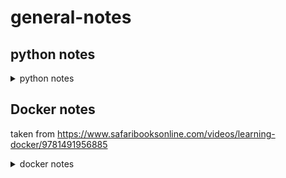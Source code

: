 # general-notes

## python notes
<details><summary>python notes</summary>
<p>
  
### general functions

### pandas
#### init
` import pandas as pd`
#### notes
- [`pandas.melt`](https://pandas.pydata.org/pandas-docs/stable/generated/pandas.melt.html) - function to unpivot a dataframe into a format where one or more columns are identifier variables (id_vars), while all other columns, considered measured variables.
- [`.nunique()`](http://pandas.pydata.org/pandas-docs/stable/generated/pandas.core.groupby.SeriesGroupBy.nunique.html) - returns count of unique values from a column, e.g. `df1['Region'].nunique()`

### numpy
#### init
`import numpy as np`
#### notes
- np.zeros((y,x)) - function to generate matrix of zeros(vertical, horizontal)
- np.random.rand(2,5) - random 2x5 matrix with all numbers between 0 and 1

### mpl
#### init
```
import matplotlib as mpl
import matplotlib.pyplot as plt
```
#### notes
- </p>
</details>

## Docker notes
taken from https://www.safaribooksonline.com/videos/learning-docker/9781491956885
<details><summary>docker notes</summary>
<p>
  
## Containerization/OS level virtualization
- Linux containers are considered operating system level virtualization, which provides isolated view of processes, user space, and file system for the user or owner. Containers share the kernel of the Linux host they are running on. OS Virtualization is not new despite the rise in interest via docker, and have existed in similar forms in FreeBSD Jails, Solaris Zones, and LXC.
- Differences/similarities between containers and VMs?
    - Both require host OS. VMs can run on a variety of OS
    - VMs require a hypervisor - a piece of software that can create, run, destroy, and monitor VMs. Type 1 run directly on host machine hardware, ESX and Xen are popular versions. Type 2 hypervisor runs as software on top of the host OS - VMWare and VirtualBox are commonly user. VMs can run any guest OS they choose, regardless of the host OS. VMs require full OS install, which means they incur the same startup and shutdown times as on bare metal (perhaps longer). Can run many processes, and have variety of network and file system configurations.
    - Containers do not require hypervisor, but a container engine. This could be FreeBSD jails, Solaris Zones, Rocket, or Docker. They also have significatly smaller overheads - because they share the kernel with the host OS, they can start and stop extremely fast. A container typically contains a single processes and its dependencies. Startup time is determined by the amount of time the process takes to start, making them very efficient for clustered cloud like environments. As they share the host OS kernel, they must use the same OS. Docker containers must run linux distros.
- docker is a tool built as an abstraction on top of linux containers, and allows for easy, programmatic creation and distribution of container images, as well as creating and deploying containers. Provides CLI and HTTP interfaces to make it easy to manage and automate, and creates a homogenous system for running apps. Containers ship with the dependencies baked in, so the deployment is the same regardless of where you deploy.

## Architecture
- We know docker is an abstraction built on top of lower level container technologies, which provides a simple cli and http interface to create and publish container images, and to run these themselves. It provides a way to package an application and all system dependncies into a standardized unit (Docker image). 
- It is a tool, but also encompasses an ecosystem of other tools and services, e.g. DockerHub (central public repo of docker images).
- Widley used deployment mechanisim for applications because of the guarantee the container will always run the same regardless of the environment, giving devs parity across dev, test, and prod.

## Setup
- I started by accidentally installing Docker CE in an Ubuntu 16.04 VM following the instructions in the docker docs. I then realised this is not what the course was asking me to do, so followed the docs to install Docker Engine too https://docs.docker.com/cs-engine/1.12/#install-on-ubuntu-1404-lts-or-1604-lts
- Automatic starting of the docker daemon is achieved using systemd `sudo systemctl enable docker`
- Check docker working using sample container `sudo docker run rickfast/hello-oreilly`
- Adding a user to the docker group prevents requirement to run all docker commands with sudo `sudo usermod -aG docker $USER` (log out and log back in to have changes take)
- Another test container `docker run -p 4567:4567 -d rickfast/hello-oreilly-http` runs a web server on port 4567 that returns the 'Hello O'Reilly!' message.

- OS's that aren't Linux cannot run docker natively as docker requires a Linux compatible kernel. Used to have `boot2docker` which was a stripped down Linux image with docker installed, which enabled people running OSX to issue docker commands to a remote docker daemon in a VM. More recently, a series of useful docker tools have been packaged into Docker Toolbox, which can be installed using a simple installer. `boot2docker` is still used, but it is managed by `docker-machine`. *NB: Docker Toolbox is now a legacy desktop solution that has been superceded by Docker for Mac and Docker for Windows. The Docker for Windows application requires Windows 10 which I do not have, so I will continue with docker toolbox and my ubuntu VM side by side*
- starting docker toolbox using the `Docker Quickstart Terminal`, which launches a fully configured shell, starting a docker host in virtualbox.
- `default` machine will start with IP `192.168.99.100` - this is the IP of the docker machine. On Linux, this runs on `localhost`

## Docker Machine
- Ships with toolbox, allows us to use docker with non-linux based OS's, and launch and manage multiple docker instances from the host machine. 
- I quickly installed `docker-machine` in my ubuntu VM following [the docs](https://docs.docker.com/machine/install-machine/#install-machine-directly). I think this is going to be a better and easier fit as the rest of the course is on Mac OS. *NB: doing this introduced an issue as I had [conflicting graph-drivers](https://github.com/moby/moby/issues/22685). `systemctl edit docker.service` allowed me to configure the docker startup process and set the `-s` arg to `overlay` which resolved\* the issue*
- \* This did not resolve the issue. I was able to get the docker daemon started but still encountered problems. I uninstalled and reinstalled Docker CE. Then tried creating my own `docker-machine` but this is failing with `Error creating machine: Error waiting for machine to be running: Maximum number of retries (60) exceeded` - _but that's ok because I can run docker containers natively because I'm in Linux_ right ok the penny dropped, there we go, move along ..
- see which hosts are running using `docker-machine ls`
- if working with docker machine, set the machine you want to issue commands to with `eval $(docker-machine env $docker-machine)`. Get the IP of this machine by issuing `docker-machine ip $MACHINENAME`. Stop the machine with `docker-machine stop $MACHINE`
- Docker machine is good because it enables people to use docker regarless of their host OS. Alos a nice tool for launching multiple docker hosts (these can be in the cloud as well as locally)

## Docker Hub
- For distributing docker images - official central registry. There are other registerys, and you can set up your own (artifactory, docker trusted registy).
- Need a docker hub account to push your own into the registry. 

## Running/managing docker containers
### Getting Started
- Containers typically wrap a single process, and the lifetime of the container is typically tied to the time it takes to run the process assigned to pid 1 within. The command run by the container can be specified by the container, or the user running it.
- e.g. of specifying the command run by the container `docker run ubuntu pwd` - ubuntu container does not specify a command to be run, so we can run `pwd`. The container will only live for the time it takes to run this command, make it useful for taks that require a specific setup or environment.
- output is different as the container has it's own isolated view of the operating environment - the ubuntu container has it's own user id space, filesystem, process trees, and networking.
- How can we investigate the inside of a container without running single commands? `i` flag runs in interactive, and `-t` assigns a terminal (specify the shell you want as well) `docker run -i -t ubuntu /bin/bash`
- uuid is the hostname of the container - a unique hash, also the container id.
- has typical file system, but only two processes running (`ps` and `bash` - `bash` is pid 1, which means the containers existance is bound to this process). Can end the container by running `exit`, which quits the bash session and also the container.

### Different ways to run containers
- specifying just the image name will just run that image. This will run the default command in the image. Can override the default by adding another argument when issuing `docker run`. Additional args after this are passed as arguments to the override command, i.e. `docer run ubuntu ls -l`. Any number of commands can be passed in the command arguments.
- running a long-iving container from the command line pushes the output of this container to stdout - not ideal as container will exit if we close terminal, ctrl+c, etc. In production scnarios we want the containers to run as background processes. To run them as background processes, use `-d` (detached). This prints a container id to stdout which can be used to execute actions against that container.
- `docker ps` lists all running containers.
- Containers can be referenced by image id or name, and if you dont explicitly name your container, docker will auto-assign one. `--name` to name your container - names are useful if you're running a lot of instances of the same container on a docker host, or if using a bridged network, as containers use names to communicate (see networking)
- `docker stop` to stop the container, don't need to write the whole id
- `docker restart` to restart a container (takes name)

### Containerized Web Applications
- Long-lived web apps are a common use case. Will run a web app which performs lookup in a key:value store, redis.
- First, run redis `docker run -d -P --name redis redis`
- Then start web app - this will need to be able to connect to redis to store and retrieve data. 
- `docker --link` to connect containers together - allow continers to find each other by ip and port. docker containers are linked by name, and docker injects a set of env vars into the container that can be used to connect them.
- `docker run --link redis -i -t ubuntu /bin/bash` to start an ubuntu container and link to redis .. looking at `env`, cna see `REDIS_PORT_6379_TCP_ADDR=172.17.0.2`, which gives the IP of the redis container. This format/naming covention ($NAME_PORT_$PORT_TCP_ADDR) means we have to know the name of the container and the port, to connect to it. The web app uses this env variable to connect to redis, and retrieve and store data. 
- Run and link the web app to redis .. `docker run -d --link redis --name web rickfast/oreilly-simple-web-app`
- Docker links are *deprecated*
- Need to map the port using `-p` on container startup - doesn't matter that the application in the container is bound on 4567, we cannot access it on the docker host without mapping the port. first is port on docker host, second is container port to map. So above command becomes `docker run -d --link redis --name web -p 4567:4567 rickfast/oreilly-simple-web-app`
- _What if deploying a web app on a machine and we dont know what ports are available?_ Cant be guaranteed a well known port for every appliaction .. `-P` binds all exposed ports to a randomly availbale port on the docker host - v useful for a dymanic mutlitenant environment. Once used, can use `docker ps -l` which lists the last started container, and you can see the port .. can also use `docker port $NAME` which tells the port that the container is available at on the docker host.

### Configuring Containerized Applications
- Previously would use configuration files to configure server application using tools like chef or puppet. Templatize a config file and drop it on the server before the application launches. Docker image is pre-baked, so we dont necesserily want another layer with environment specific configuration, which would require separate image artifacts for the environment our container would run in.
- Preferred config method for containerized apps is to pass in at launch time, in the form of standard environment variables.
- This puts environment configuration burden on the launcher - `-e` flag enables this. Each env variable must be set using it's own `-e` flag
```
joe@ubuntu:~$ docker run -e "HELLO=JOE" ubuntu /bin/bash -c export
declare -x HELLO="JOE"
...
```
- `docker inspect` gives details about the container

### Container Lifecycle
- `docker restart` runs the same container rather than starting a new one. Discussed graceful shutdown of containers and allowing time for containers to do so, using the `docker stop --time` param.
- If something causes a container to exit, can use the `--restart` policy flag to automatically case it to restart if it exits. Takes a number of args (always, unless stopped (only restart if stops unexpectedly), on failure (if exists with non-0 code) `docker run -d -p 4567:4567 --name timebomb --restart unless-stopped rickfast/oreilly-time-bomb`. To make it not restart, explicity stop it or kill it ourself. 

### Debugging Containers
- Can configure docker to output logs to logging applications (fluentd, splunk). Withg access to the docker host, there are a number of ways to debug a container.
  - see which containers are running `docker ps`, to see what is running. `ps -a` to see stopped containers. `-l` will show the last run container.
  - output of a container i.e. logs `docker logs $NAME` show the most recent logger output. `-f` to follow the logs in the terminal until ctrl+c.
  - Local IP/other information about the container? `docker inspect` give json payload of info about the container. Can extract information from here using the `--format` flag, e.g. `docker inspect --format='{{.NetworkSettings.IPAddress}}' redis`. This uses Go's template support. dot notation represents the json properties, where `NetworkSettings` is top level object, containing field `IPAddress`.
  - Get into container using `-i` and `-t` as we saw earlier .. however this isn't incredibly useful as we're starting a new copy of the container with /bin/bash running as pid 1 .. so how can we debug if it's already running? `docker exec` will enable to run a secondary process in the container `docker exec -i -t redis /bin/bash`
  - Centralised logging and debugging should be used in production to manage.
  
## Docker Images
- Building and sharing our own images is where it gets interesting!
- Packaging your own production applications is a major use case for docker images. Container must only contain linux libraries and binaries. Flavor will dictate which libraries and binaries it will use. Need to map `flask` port to the docker host in order to expose it. (see _Containerized Web Applications_ section above for more on this)
- Docker images are built from layers, which are immutable (non-changing), similar to a git commit. These aren't changed, we just create new ones. Always re-use layers that don't change, and if we do diverge, we create new layers.
- Images are created by running containers, changing their state, and then saving the new state to disk. Only the differences introduced in the new state are saved, which means the state can be applied or reverted from the layer below. Preferred method for applying these changes is via the `dockerfile`, a list of instructions to be performed on an image to produce new layers. Each layer correspondes to an instruction from the dockerfile. Dockerfile ends up looking like:
```
FROM ubuntu:15.10
RUN apt-get install python
RUN pip install flask 
ADD app.py # add source code from my machine to the container using ADD
EXPOSE 5000
ENTRYPOINT python app.py # default coimmand to run so user doesn't need to worry about image internals.
```
- Can then put this in version control and treat it like any other code - version it, create automated builds to push and publish images hen the dockerfile changes. 

### ... on Docker Hub
- Easiest way to find existing images. Search, find .. description of what the image contains, size, etc. 
- Alpine Linux, lightweight base image rather than using ubuntu or fedora (bloated). Info on usage and config. 
- Official repos have no username (i.e. single contributor). Curated by docker, follows best practices inc. security. Offial images are best, kept up to date, etc.. Star = like, remind, save etc. 
- Tags are like versions. `latest` tag typically attached, will default to this. 

## building images
- Any can be used as a base, so depends what you want to build. 
- `docker search` to search, `docker images` to see what is available on the docker host
- can create images from a running container, or create using dockerfile - second is preferred as can be versioned and reproduced
```
docker run -i -t alpine /bin/sh
apk update
apk add nodejs
mkdir average
cd average
vi average.js
```
- add this script
```
#!/usr/bin/env node
var sum = 0;
var count = 0;
process.argv.forEach(function (val, index, array) { 
    if(index > 1) {
        sum += parseInt(val);
        count ++;
  }
});
console.log(sum / count);
```
- then give permissions, and test
```
chmod +x average.js
./average.js 3 4 5
```
- Can now commit these changes to our running container which will create a new image containing these changes. To commit them, we need a container ID, which is the same as the hostname
- To commit the changes, use `docker commit`. Takes a few flags - `-m` for commit messages. _This is an inefficient way to create docker images._
```
joe@ubuntu:~$ docker commit -m "installed node and wrote average app" 3cf4a81f2e02
sha256:9a80c75602aec13f50f37747534b28b2d5ac649c58fe24c1ff3febb6e24df537
joe@ubuntu:~$ docker run 9a80 average/average.js 3 4 5
4
```
- this approach has a number of challenges though .. cant easily specify node as the default entry point or command for the container, so have to know and care about the name of the program, and its location on the filesystem. No artifact that describes how it was created. Infrastructure as cade gives visibility into the internls of the servers, and gives ability to change and test like normal sw. 

### docker build
- relies on dockerfile, which specifies the instructions to build the image. The commands we ran above can be specified in the dockerfile, which would give a shareable, reproducabale and automatable recipe to build the image. Each line is an atomic commit, and each change is cached as the image builds. 
- changing an instruction in the dockerfile will only cause the layers at and after the change to be rebuilt. So you dont have to start from scratch every time you build.
- `FROM` is always first - define the base image.
- `MAINTAINER` defines the owner - no impact on how the container runs.
- `docker build .` to run the Dockerfile from current wd. Can see the image IDs printed below each step in the build process
- Intermediate containers are removed as each step is run in a container, and the container is commited to create the new image.
- `RUN apk update && apk add nodejs` update and add on the same line, to have both happen in one atomic commit
- to add a file to the building docker image, it must reside in the same dir, or one below.
- `WORKDIR` sets current working dir for build 
- `ENTRYPOINT` defines the main process that will run in the container. The command specified here is pid 1. entrypoint is specified as json list, called exec form. this does not invoke command cell, so cannnot include env variables to be interpolated in the command. With the entrypoint specified, arguments passed in when `docker run` is executed are passed to the entry point as arguments
- `docker build -t` to tag (i.e. name) the container

### web application images



# Threads vs Processes

  
</p>
</details>

